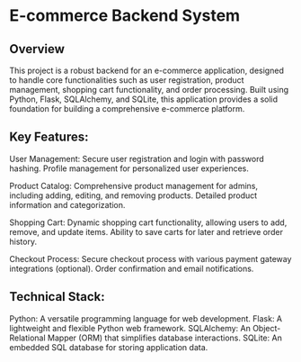 # E-commerce Backend System

## Overview
This project is a robust backend for an e-commerce application, designed to handle core functionalities such as user registration, product management, shopping cart functionality, and order processing. Built using Python, Flask, SQLAlchemy, and SQLite, this application provides a solid foundation for building a comprehensive e-commerce platform.

## Key Features:
User Management:
Secure user registration and login with password hashing.
Profile management for personalized user experiences.

Product Catalog:
Comprehensive product management for admins, including adding, editing, and removing products.
Detailed product information and categorization.

Shopping Cart:
Dynamic shopping cart functionality, allowing users to add, remove, and update items.
Ability to save carts for later and retrieve order history.

Checkout Process:
Secure checkout process with various payment gateway integrations (optional).
Order confirmation and email notifications.

## Technical Stack:
Python: A versatile programming language for web development.
Flask: A lightweight and flexible Python web framework.
SQLAlchemy: An Object-Relational Mapper (ORM) that simplifies database interactions.
SQLite: An embedded SQL database for storing application data.